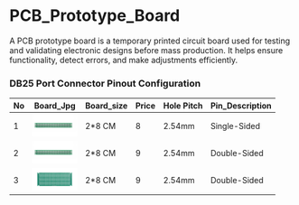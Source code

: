 # PCB_Prototype_Board
A PCB prototype board is a temporary printed circuit board used for testing and validating electronic designs before mass production. It helps ensure functionality, detect errors, and make adjustments efficiently.







### DB25 Port Connector Pinout Configuration


| No | Board_Jpg | Board_size  |Price  |Hole Pitch |  Pin_Description |
| --- |  --- | ---  | --- |---  | --- |
| 1 | <img src="png/2-x-8-cm-S.jpg" width="80" height="40">  | 2*8 CM  | 8 | 2.54mm | Single-Sided |
| 2 | <img src="png/2-x-8-cm-S.jpg" width="80" height="40">  | 2*8 CM  | 9 | 2.54mm | Double-Sided |
| 3 | <img src="png/7-x-9-cm-S.jpg" width="80" height="40">  | 2*8 CM  | 9 | 2.54mm | Double-Sided |
